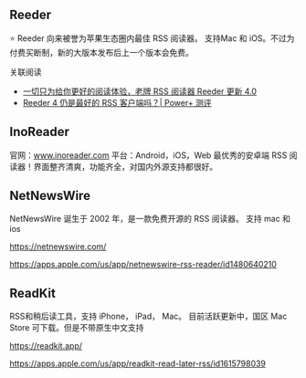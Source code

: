 ## Reeder 
:star: Reeder 向来被誉为苹果生态圈内最佳 RSS 阅读器。 支持Mac 和 iOS。不过为付费买断制，新的大版本发布后上一个版本会免费。

关联阅读

- [一切只为给你更好的阅读体验，老牌 RSS 阅读器 Reeder 更新 4.0](https://sspai.com/post/54241)
- [Reeder 4 仍是最好的 RSS 客户端吗？| Power+ 测评](https://sspai.com/post/54294)


## InoReader
官网：www.inoreader.com
平台：Android，iOS，Web
最优秀的安卓端 RSS 阅读器！界面整齐清爽，功能齐全，对国内外源支持都很好。



## NetNewsWire

NetNewsWire 诞生于 2002 年，是一款免费开源的 RSS 阅读器。 支持 mac 和 ios

https://netnewswire.com/

https://apps.apple.com/us/app/netnewswire-rss-reader/id1480640210

## ReadKit
RSS和稍后读工具，支持 iPhone， iPad， Mac。 目前活跃更新中，国区 Mac Store 可下载。但是不带原生中文支持

https://readkit.app/

https://apps.apple.com/us/app/readkit-read-later-rss/id1615798039
